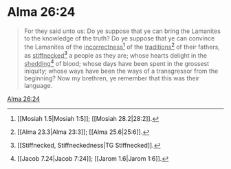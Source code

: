 # Alma 26:24

> For they said unto us: Do ye suppose that ye can bring the Lamanites to the knowledge of the truth? Do ye suppose that ye can convince the Lamanites of the <u>incorrectness</u>[^a] of the <u>traditions</u>[^b] of their fathers, as <u>stiffnecked</u>[^c] a people as they are; whose hearts delight in the <u>shedding</u>[^d] of blood; whose days have been spent in the grossest iniquity; whose ways have been the ways of a transgressor from the beginning? Now my brethren, ye remember that this was their language.

[Alma 26:24](https://www.churchofjesuschrist.org/study/scriptures/bofm/alma/26?lang=eng&id=p24#p24)


[^a]: [[Mosiah 1.5|Mosiah 1:5]]; [[Mosiah 28.2|28:2]].  
[^b]: [[Alma 23.3|Alma 23:3]]; [[Alma 25.6|25:6]].  
[^c]: [[Stiffnecked, Stiffneckedness|TG Stiffnecked]].  
[^d]: [[Jacob 7.24|Jacob 7:24]]; [[Jarom 1.6|Jarom 1:6]].  
